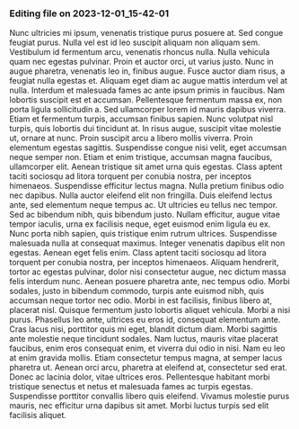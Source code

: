

### Editing file on 2023-12-01_15-42-01

Nunc ultricies mi ipsum, venenatis tristique purus posuere at. Sed congue feugiat purus. Nulla vel est id leo suscipit aliquam non aliquam sem. Vestibulum id fermentum arcu, venenatis rhoncus nulla. Nulla vehicula quam nec egestas pulvinar. Proin et auctor orci, ut varius justo. Nunc in augue pharetra, venenatis leo in, finibus augue.
Fusce auctor diam risus, a feugiat nulla egestas et. Aliquam eget diam ac augue mattis interdum vel at nulla. Interdum et malesuada fames ac ante ipsum primis in faucibus. Nam lobortis suscipit est et accumsan. Pellentesque fermentum massa ex, non porta ligula sollicitudin a. Sed ullamcorper lorem id mauris dapibus viverra. Etiam et fermentum turpis, accumsan finibus sapien.
Nunc volutpat nisl turpis, quis lobortis dui tincidunt at. In risus augue, suscipit vitae molestie ut, ornare at nunc. Proin suscipit arcu a libero mollis viverra. Proin elementum egestas sagittis. Suspendisse congue nisi velit, eget accumsan neque semper non. Etiam et enim tristique, accumsan magna faucibus, ullamcorper elit. Aenean tristique sit amet urna quis egestas. Class aptent taciti sociosqu ad litora torquent per conubia nostra, per inceptos himenaeos. Suspendisse efficitur lectus magna. Nulla pretium finibus odio nec dapibus. Nulla auctor eleifend elit non fringilla. Duis eleifend lectus ante, sed elementum neque tempus ac.
Ut ultricies eu tellus nec tempor. Sed ac bibendum nibh, quis bibendum justo. Nullam efficitur, augue vitae tempor iaculis, urna ex facilisis neque, eget euismod enim ligula eu ex. Nunc porta nibh sapien, quis tristique enim rutrum ultrices. Suspendisse malesuada nulla at consequat maximus. Integer venenatis dapibus elit non egestas. Aenean eget felis enim. Class aptent taciti sociosqu ad litora torquent per conubia nostra, per inceptos himenaeos. Aliquam hendrerit, tortor ac egestas pulvinar, dolor nisi consectetur augue, nec dictum massa felis interdum nunc. Aenean posuere pharetra ante, nec tempus odio. Morbi sodales, justo in bibendum commodo, turpis ante euismod nibh, quis accumsan neque tortor nec odio. Morbi in est facilisis, finibus libero at, placerat nisl. Quisque fermentum justo lobortis aliquet vehicula. Morbi a nisi purus. Phasellus leo ante, ultrices eu eros id, consequat elementum ante.
Cras lacus nisi, porttitor quis mi eget, blandit dictum diam. Morbi sagittis ante molestie neque tincidunt sodales. Nam luctus, mauris vitae placerat faucibus, enim eros consequat enim, et viverra dui odio in nisi. Nam eu leo at enim gravida mollis. Etiam consectetur tempus magna, at semper lacus pharetra ut. Aenean orci arcu, pharetra at eleifend at, consectetur sed erat. Donec ac lacinia dolor, vitae ultrices eros. Pellentesque habitant morbi tristique senectus et netus et malesuada fames ac turpis egestas. Suspendisse porttitor convallis libero quis eleifend. Vivamus molestie purus mauris, nec efficitur urna dapibus sit amet. Morbi luctus turpis sed elit facilisis aliquet.


